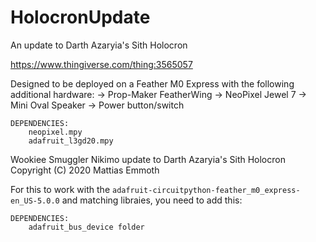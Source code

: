 # HolocronUpdate
An update to Darth Azaryia's Sith Holocron

https://www.thingiverse.com/thing:3565057

 Designed to be deployed on a Feather M0 Express with the
    following additional hardware:
        -> Prop-Maker FeatherWing
        -> NeoPixel Jewel 7
        -> Mini Oval Speaker
        -> Power button/switch

    DEPENDENCIES:
        neopixel.mpy
        adafruit_l3gd20.mpy

Wookiee Smuggler Nikimo update to Darth Azaryia's Sith Holocron
    Copyright (C) 2020  Mattias Emmoth

For this to work with the `adafruit-circuitpython-feather_m0_express-en_US-5.0.0`
and matching libraies, you need to add this:

    DEPENDENCIES:
        adafruit_bus_device folder
